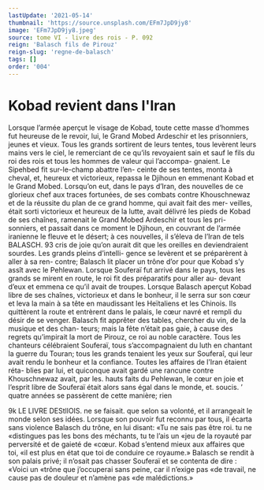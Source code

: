 ```yaml
---
lastUpdate: '2021-05-14'
thumbnail: 'https://source.unsplash.com/EFm7JpD9jy8'
image: 'EFm7JpD9jy8.jpeg'
source: tome VI - livre des rois - P. 092
reign: 'Balasch fils de Pirouz'
reign-slug: 'regne-de-balasch'
tags: []
order: '004'
---
```


# Kobad revient dans l'Iran

Lorsque l’armée aperçut le visage de Kobad, toute
cette masse d’hommes fut heureuse de le revoir, lui,
le Grand Mobed Ardeschir et les prisonniers, jeunes et vieux. Tous les grands sortirent de leurs tentes, tous levèrent leurs mains vers le ciel, le remerciant de ce qu’ils revoyaient sain et sauf le fils du roi des rois et tous les hommes de valeur qui l’accompa- gnaient. Le Sipehbed fit sur-le-champ abattre l’en- ceinte de ses tentes, monta à cheval, et, heureux et victorieux, repassa le Djihoun en emmenant Kobad et le Grand Mobed.
Lorsqu’on eut, dans le pays d’Iran, des nouvelles
de ce glorieux chef aux traces fortunées, de ses combats contre Khouschnewaz et de la réussite du plan de ce grand homme, qui avait fait des mer- veilles, était sorti victorieux et heureux de la lutte, avait délivré les pieds de Kobad de ses chaînes, ramenait le Grand Mobed Ardeschir et tous les pri- sonniers, et passait dans ce moment le Djihoun, en couvrant de l’armée iranienne le fleuve et le
désert; à ces nouvelles, il s’éleva de l’Iran de tels
BALASCH. 93 cris de joie qu’on aurait dit que les oreilles en
deviendraient sourdes. Les grands pleins d’intelli- gence se levèrent et se préparèrent à aller à sa ren- contre; Balasch lit placer un trône d’or pour que Kobad s’y assît avec le Pehlewan. Lorsque Souferaï
fut arrivé dans le pays, tous les grands se mirent en route, le roi fit des préparatifs pour aller au- devant d’eux et emmena ce qu’il avait de troupes.
Lorsque Balasch aperçut Kobad libre de ses chaînes, victorieux et dans le bonheur, il le serra sur son cœur et leva la main à sa tête en maudissant
les Heïtaliens et les Chinois. Ils quittèrent la route
et entrèrent dans le palais, le cœur navré et rempli
du désir de se venger. Balasch fit apprêter des tables, chercher du vin, de la musique et des chan- teurs; mais la fête n’était pas gaie, à cause des
regrets qu’impirait la mort de Pirouz, ce roi au noble caractère. Tous les chanteurs célébraient Souferaï,
tous s’accompagnaient du luth en chantant la guerre
du Touran; tous les grands tenaient les yeux sur Souferaî, qui leur avait rendu le bonheur et la confiance. Toutes les affaires de l’Iran étaient réta-
blies par lui, et quiconque avait gardé une rancune contre Khouschnewaz avait, par les. hauts faits du Pehlewan, le cœur en joie et l’esprit libre de
Souferaï était alors sans égal dans le monde, et. soucis. ’
quatre années se passèrent de cette manière; rien

9k LE LIVRE DEStllOIS.
ne se faisait. que selon sa volonté, et il arrangeait le monde selon ses idées. Lorsque son pouvoir fut reconnu par tous, il écarta sans violence Balasch du trône, en lui disant: «Tu ne sais pas être roi. tu ne «distingues pas les bons des méchants, tu te l’ais un
«jeu de la royauté par perversité et de gaieté de «cœur. Kobad s’entend mieux aux affaires que toi,
«il est plus en état que toi de conduire ce royaume.» Balasch se rendit à son palais privé; il n’osait pas chasser Souferaï et se contenta de dire : «Voici un «trône que j’occuperai sans peine, car il n’exige pas
«de travail, ne cause pas de douleur et n’amène pas
«de malédictions.»
